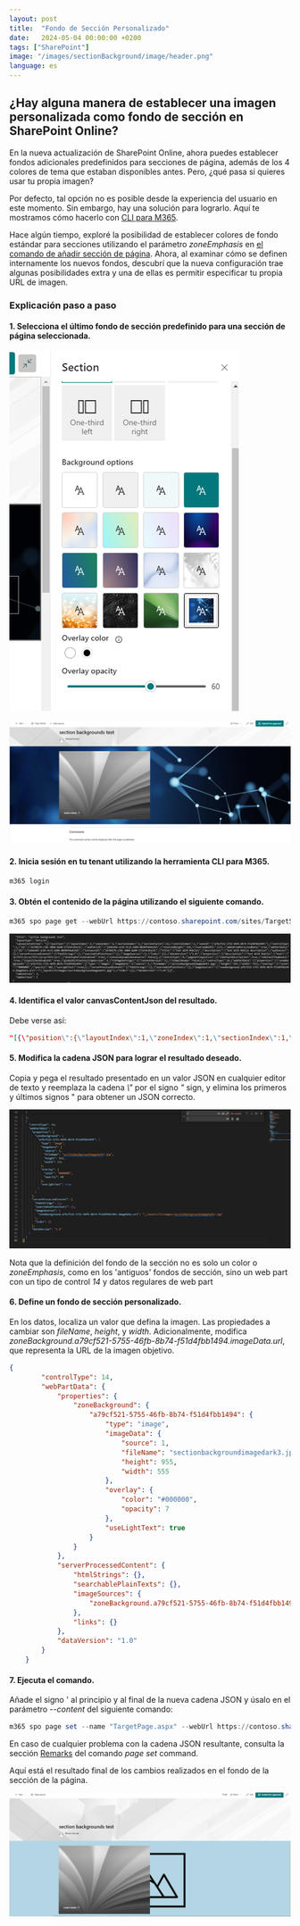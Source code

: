 ```yaml
---
layout: post
title:  "Fondo de Sección Personalizado"
date:   2024-05-04 00:00:00 +0200
tags: ["SharePoint"]
image: "/images/sectionBackground/image/header.png"
language: es
---
```


## ¿Hay alguna manera de establecer una imagen personalizada como fondo de sección en SharePoint Online?

En la nueva actualización de SharePoint Online, ahora puedes establecer fondos adicionales predefinidos para secciones de página, además de los 4 colores de tema que estaban disponibles antes. Pero, ¿qué pasa si quieres usar tu propia imagen?

Por defecto, tal opción no es posible desde la experiencia del usuario en este momento. Sin embargo, hay una solución para lograrlo. Aquí te mostramos cómo hacerlo con [CLI para M365](https://pnp.github.io/cli-microsoft365/).

Hace algún tiempo, exploré la posibilidad de establecer colores de fondo estándar para secciones utilizando el parámetro *zoneEmphasis* en [el comando de añadir sección de página](https://pnp.github.io/cli-microsoft365/cmd/spo/page/page-section-add/). Ahora, al examinar cómo se definen internamente los nuevos fondos, descubrí que la nueva configuración trae algunas posibilidades extra y una de ellas es permitir especificar tu propia URL de imagen.

### Explicación paso a paso
#### 1. Selecciona el último fondo de sección predefinido para una sección de página seleccionada.

![Seleccionar el último fondo de sección predefinido](/images/sectionBackground/image/backgroundSelection.png)

![Resultado de la página](/images/sectionBackground/image/pageResult.png)

#### 2. Inicia sesión en tu tenant utilizando la herramienta CLI para M365.

``` powershell
m365 login
```

#### 3. Obtén el contenido de la página utilizando el siguiente comando.
    
``` powershell
m365 spo page get --webUrl https://contoso.sharepoint.com/sites/TargetSite --name "TargetPage.aspx"
``` 

![Obter contenido de la pagina](/images/sectionBackground/image/canvasResult.png)

#### 4. Identifica el valor canvasContentJson del resultado. 

Debe verse así:

```json
"[{\"position\":{\"layoutIndex\":1,\"zoneIndex\":1,\"sectionIndex\":1,\"sectionFactor\":12,\"controlIndex\":1,\"zoneId\":\"a79cf521-5755-46fb-8b74-f51d4fbb1494\"},\"controlType\":3,\"id\":\"98d36bd7-c5f2-4e36-a210-92bc364ef2d0\",\"webPartId\":\"c4bd7b2f-7b6e-4599-8485-16504575f590\",\"reservedHeight\":450,\"reservedWidth\":1188,\"addedFromPersistedData\":true,\"webPartData\":{\"id\":\"c4bd7b2f-7b6e-4599-8485-16504575f590\",\"instanceId\":\"98d36bd7-c5f2-4e36-a210-92bc364ef2d0\",\"title\":\"Hero\",\"description\":\"Prominently display up to 5 pieces of content with links, images, pictures, videos, or photos in a highly visual layout.\",\"audiences\":[],\"serverProcessedContent\":{\"htmlStrings\":{},\"searchablePlainTexts\":{\"content[0].callToActionText\":\"Learn more\"},\"imageSources\":{\"content[0].previewImage.url\":\"https://media.akamai.odsp.cdn.office.net/westeurope1-mediap.svc.ms/transform/thumbnail?provider=url&inputFormat=jpg&docid=https://cdn.hubblecontent.osi.office.net/m365content/publish/0078ee3a-9487-4a9c-9705-49032b9c00f3/1065261400.jpg&w=960\"},\"links\":{\"content[0].link\":\"https://cdn.hubblecontent.osi.office.net/m365content/publish/0078ee3a-9487-4a9c-9705-49032b9c00f3/1065261400.jpg\"},\"componentDependencies\":{\"heroLayoutComponentId\":\"9586b262-54de-4b27-9eb9-34c671400c33\",\"carouselLayoutComponentId\":\"8ac0c53c-e8d0-4e3e-87d0-7449eb0d4027\"},\"customMetadata\":{\"content[0].previewImage.url\":{\"renderwidthratio\":\"0.5\",\"renderwidthratiothreshold\":\"640\",\"mincanvaswidth\":\"1\"}}},\"dataVersion\":\"1.5\",\"properties\":{\"heroLayoutThreshold\":640,\"carouselLayoutMaxWidth\":639,\"layoutCategory\":1,\"layout\":5,\"content\":[{\"id\":\"95afe589-4473-4d94-b956-c462ea9be7af\",\"type\":\"UrlLink\",\"color\":4,\"description\":\"\",\"title\":\"\",\"showDescription\":false,\"showTitle\":true,\"alternateText\":\"\",\"imageDisplayOption\":1,\"isDefaultImage\":false,\"showCallToAction\":true,\"isDefaultImageLoaded\":true,\"isCustomImageLoaded\":false,\"showFeatureText\":false,\"previewImage\":{\"zoomRatio\":1,\"imageUrl\":\"https://media.akamai.odsp.cdn.office.net/westeurope1-mediap.svc.ms/transform/thumbnail?provider=url&inputFormat=jpg&docid=https%3A%2F%2Fcdn.hubblecontent.osi.office.net%2Fm365content%2Fpublish%2F0078ee3a-9487-4a9c-9705-49032b9c00f3%2F1065261400.jpg&w=960\",\"widthFactor\":0.5,\"minCanvasWidth\":1}},{\"id\":\"3c9fbbdb-0860-4777-bb61-9b794c8df2ef\",\"type\":\"Image\",\"color\":4,\"description\":\"\",\"title\":\"\",\"showDescription\":false,\"showTitle\":true,\"alternateText\":\"\",\"imageDisplayOption\":0,\"isDefaultImage\":false,\"showCallToAction\":false,\"isDefaultImageLoaded\":false,\"isCustomImageLoaded\":false,\"showFeatureText\":false},{\"id\":\"f07c62a8-b6ff-4dbb-acd2-f23d8f93594d\",\"type\":\"Image\",\"color\":4,\"description\":\"\",\"title\":\"\",\"showDescription\":false,\"showTitle\":true,\"alternateText\":\"\",\"imageDisplayOption\":0,\"isDefaultImage\":false,\"showCallToAction\":false,\"isDefaultImageLoaded\":false,\"isCustomImageLoaded\":false,\"showFeatureText\":false},{\"id\":\"cd33fa47-66a5-4c78-89bc-764e89c00bf8\",\"type\":\"Image\",\"color\":4,\"description\":\"\",\"title\":\"\",\"showDescription\":false,\"showTitle\":true,\"alternateText\":\"\",\"imageDisplayOption\":0,\"isDefaultImage\":false,\"showCallToAction\":false,\"isDefaultImageLoaded\":false,\"isCustomImageLoaded\":false,\"showFeatureText\":false},{\"id\":\"819113e8-679b-4fd5-92eb-432e2539afe5\",\"type\":\"Image\",\"color\":4,\"description\":\"\",\"title\":\"\",\"showDescription\":false,\"showTitle\":true,\"alternateText\":\"\",\"imageDisplayOption\":0,\"isDefaultImage\":false,\"showCallToAction\":false,\"isDefaultImageLoaded\":false,\"isCustomImageLoaded\":false,\"showFeatureText\":false}]},\"containsDynamicDataSource\":false}},{\"controlType\":0,\"pageSettingsSlice\":{\"isDefaultDescription\":true,\"isDefaultThumbnail\":true,\"isSpellCheckEnabled\":true,\"globalRichTextStylingVersion\":1,\"rtePageSettings\":{\"contentVersion\":5},\"isEmailReady\":false}},{\"controlType\":14,\"webPartData\":{\"properties\":{\"zoneBackground\":{\"a79cf521-5755-46fb-8b74-f51d4fbb1494\":{\"type\":\"image\",\"imageData\":{\"source\":1,\"fileName\":\"sectionbackgroundimagedark3.jpg\",\"height\":955,\"width\":555},\"overlay\":{\"color\":\"#000000\",\"opacity\":7},\"useLightText\":true}}},\"serverProcessedContent\":{\"htmlStrings\":{},\"searchablePlainTexts\":{},\"imageSources\":{\"zoneBackground.a79cf521-5755-46fb-8b74-f51d4fbb1494.imageData.url\":\"/_layouts/15/images/sectionbackgroundimagedark3.jpg\"},\"links\":{}},\"dataVersion\":\"1.0\"}}]"
```

#### 5. Modifica la cadena JSON para lograr el resultado deseado.

Copia y pega el resultado presentado en un valor JSON en cualquier editor de texto y reemplaza la cadena *\\"* por el signo *"* sign, y elimina los primeros y últimos signos " para obtener un JSON correcto.

![JSON correcto](/images/sectionBackground/image/extractJson.png)

Nota que la definición del fondo de la sección no es solo un color o *zoneEmphasis*, como en los 'antiguos' fondos de sección, sino un web part con un tipo de control *14* y datos regulares de web part

#### 6. Define un fondo de sección personalizado.

En los datos, localiza un valor que defina la imagen. Las propiedades a cambiar son  *fileName*, *height*, y *width*. Adicionalmente, modifica   *zoneBackground.a79cf521-5755-46fb-8b74-f51d4fbb1494.imageData.url*, que representa la URL de la imagen objetivo.

```json
{
        "controlType": 14,
        "webPartData": {
            "properties": {
                "zoneBackground": {
                    "a79cf521-5755-46fb-8b74-f51d4fbb1494": {
                        "type": "image",
                        "imageData": {
                            "source": 1,
                            "fileName": "sectionbackgroundimagedark3.jpg",
                            "height": 955,
                            "width": 555
                        },
                        "overlay": {
                            "color": "#000000",
                            "opacity": 7
                        },
                        "useLightText": true
                    }
                }
            },
            "serverProcessedContent": {
                "htmlStrings": {},
                "searchablePlainTexts": {},
                "imageSources": {
                    "zoneBackground.a79cf521-5755-46fb-8b74-f51d4fbb1494.imageData.url": "/_layouts/15/images/sectionbackgroundimagedark3.jpg"
                },
                "links": {}
            },
            "dataVersion": "1.0"
        }
    }
```

#### 7. Ejecuta el comando.

Añade el signo ' al principio y al final de la nueva cadena JSON y úsalo en el parámetro *--content* del siguiente comando:

``` powershell
m365 spo page set --name "TargetPage.aspx" --webUrl https://contoso.sharepoint.com/sites/TargetSite --content 'the new string'
```

En caso de cualquier problema con la cadena JSON resultante, consulta la sección [Remarks](https://pnp.github.io/cli-microsoft365/cmd/spo/page/page-set/#remarks) del comando *page set* command.


Aquí está el resultado final de los cambios realizados en el fondo de la sección de la página.

![Result](/images/sectionBackground/image/result.png)
